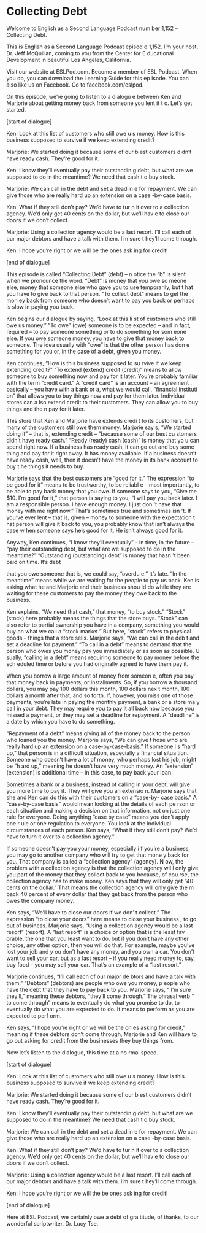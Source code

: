 # Collecting Debt

Welcome to English as a Second Language Podcast num ber 1,152 – Collecting Debt.

This is English as a Second Language Podcast episod e 1,152. I’m your host, Dr. Jeff McQuillan, coming to you from the Center for E ducational Development in beautiful Los Angeles, California.

Visit our website at ESLPod.com. Become a member of  ESL Podcast. When you do, you can download the Learning Guide for this ep isode. You can also like us on Facebook. Go to facebook.com/eslpod.

On this episode, we’re going to listen to a dialogu e between Ken and Marjorie about getting money back from someone you lent it t o. Let’s get started.

[start of dialogue]

Ken: Look at this list of customers who still owe u s money. How is this business supposed to survive if we keep extending credit?

Marjorie: We started doing it because some of our b est customers didn’t have ready cash. They’re good for it.

Ken: I know they’ll eventually pay their outstandin g debt, but what are we supposed to do in the meantime? We need that cash t o buy stock.

Marjorie: We can call in the debt and set a deadlin e for repayment. We can give those who are really hard up an extension on a case -by-case basis.

Ken: What if they still don’t pay? We’d have to tur n it over to a collection agency. We’d only get 40 cents on the dollar, but we’ll hav e to close our doors if we don’t collect.

Marjorie: Using a collection agency would be a last  resort. I’ll call each of our major debtors and have a talk with them. I’m sure t hey’ll come through.

Ken: I hope you’re right or we will be the ones ask ing for credit!

[end of dialogue]

This episode is called “Collecting Debt” (debt) – n otice the “b” is silent when we pronounce the word. “Debt” is money that you owe so meone else, money that someone else who gave you to use temporarily, but t hat you have to give back to that person. “To collect debt” means to get the mon ey back from someone who doesn’t want to pay you back or perhaps is slow in paying you back.

Ken begins our dialogue by saying, “Look at this li st of customers who still owe us money.” “To owe” (owe) someone is to be expected  – and in fact, required – to pay someone something or to do something for som eone else. If you owe someone money, you have to give that money back to someone. The idea usually with “owe” is that the other person has don e something for you or, in the case of a debt, given you money.

Ken continues, “How is this business supposed to su rvive if we keep extending credit?” “To extend (extend) credit (credit)” means  to allow someone to buy something now and pay for it later. You’re probably  familiar with the term “credit card.” A “credit card” is an account – an agreement , basically – you have with a bank or a, what we would call, “financial instituti on” that allows you to buy things now and pay for them later. Individual stores can a lso extend credit to their customers. They can allow you to buy things and the n pay for it later.

This store that Ken and Marjorie have extends credi t to its customers, but many of the customers still owe them money. Marjorie say s, “We started doing it” – that is, extending credit – “because some of our best cu stomers didn’t have ready cash.” “Ready (ready) cash (cash)” is money that yo u can spend right now. If a business has ready cash, it can go out and buy some thing and pay for it right away. It has money available. If a business doesn’t  have ready cash, well, then it doesn’t have the money in its bank account to buy t he things it needs to buy.

Marjorie says that the best customers are “good for  it.” The expression “to be good for it” means to be trustworthy, to be reliabl e – most importantly, to be able to pay back money that you owe. If someone says to you, “Give me $10. I’m good for it,” that person is saying to you, “I will  pay you back later. I am a responsible person. I have enough money. I just don ’t have that money with me right now.” That’s sometimes true and sometimes isn ’t. If you’ve ever lent – that is, given – money to someone with the expectation t hat person will give it back to you, you probably know that isn’t always the case w hen someone says he’s good for it. He isn’t always good for it.

Anyway, Ken continues, “I know they’ll eventually” – in time, in the future – “pay their outstanding debt, but what are we supposed to  do in the meantime?” “Outstanding (outstanding) debt” is money that hasn ’t been paid on time. It’s debt

that you owe someone that is, we could say, “overdu e.” It’s late. “In the meantime” means while we are waiting for the people  to pay us back. Ken is asking what he and Marjorie and their business shou ld do while they are waiting for these customers to pay the money they owe back to the business.

Ken explains, “We need that cash,” that money, “to buy stock.” “Stock” (stock) here probably means the things that the store buys.  “Stock” can also refer to partial ownership you have in a company, something you would buy on what we call a “stock market.” But here, “stock” refers to physical goods – things that a store sells. Marjorie says, “We can call in the deb t and set a deadline for payment.” “To call in a debt” means to demand that the person who owes you money pay you immediately or as soon as possible. U sually, “calling in a debt” means requiring someone to pay money before the sch eduled time or before you had originally agreed to have them pay it.

When you borrow a large amount of money from someon e, often you pay that money back in payments, or installments. So, if you  borrow a thousand dollars, you may pay 100 dollars this month, 100 dollars nex t month, 100 dollars a month after that, and so forth. If, however, you miss one  of those payments, you’re late in paying the monthly payment, a bank or a store ma y call in your debt. They may require you to pay it all back now because you missed a payment, or they may set a deadline for repayment. A “deadline” is a  date by which you have to do something.

“Repayment of a debt” means giving all of the money  back to the person who loaned you the money. Marjorie says, “We can give t hose who are really hard up an extension on a case-by-case-basis.” If someone i s “hard up,” that person is in a difficult situation, especially a financial situa tion. Someone who doesn’t have a lot of money, who perhaps lost his job, might be “h ard up,” meaning he doesn’t have very much money. An “extension” (extension) is  additional time – in this case, to pay back your loan.

Sometimes a bank or a business, instead of calling in your debt, will give you more time to pay it. They will give you an extensio n. Marjorie says that she and Ken can do this with their customers on a “case-by- case basis.” A “case-by-case basis” would mean looking at the details of each pe rson or each situation and making a decision on that information, not on just one rule for everyone. Doing anything “case by case” means you don’t apply one r ule or one regulation to everyone. You look at the individual circumstances of each person. Ken says, “What if they still don’t pay? We’d have to turn it  over to a collection agency.”

If someone doesn’t pay you your money, especially i f you’re a business, you may go to another company who will try to get that mone y back for you. That company is called a “collection agency” (agency). N ow, the problem with a collection agency is that the collection agency wil l only give you part of the money that they collect back to you because, of cou rse, the collection agency has to make money. Ken says that they will only get  “40 cents on the dollar.” That means the collection agency will only give the m back 40 percent of every dollar that they get back from the person who owes the company money.

Ken says, “We’ll have to close our doors if we don’ t collect.” The expression “to close your doors” here means to close your business , to go out of business. Marjorie says, “Using a collection agency would be a last resort” (resort). A “last resort” is a choice or option that is the least fav orable, the one that you least want to do, but if you don’t have any other choice, any other option, then you will do that. For example, maybe you’ve lost your job and y ou don’t have any money, and you own a car. You don’t want to sell your car,  but as a last resort – if you really need money to, say, buy food – you may sell your car. That’s an example of a “last resort.”

Marjorie continues, “I’ll call each of our major de btors and have a talk with them.” “Debtors” (debtors) are people who owe you money, p eople who have the debt that they have to pay back to you. Marjorie says, “ I’m sure they’ll,” meaning these debtors, “they’ll come through.” The phrasal verb “ to come through” means to eventually do what you promise to do, to eventually  do what you are expected to do. It means to perform as you are expected to perf orm.

Ken says, “I hope you’re right or we will be the on es asking for credit,” meaning if these debtors don’t come through, Marjorie and Ken will have to go out asking for credit from the businesses they buy things from.

Now let’s listen to the dialogue, this time at a no rmal speed.

[start of dialogue]

Ken: Look at this list of customers who still owe u s money. How is this business supposed to survive if we keep extending credit?

Marjorie: We started doing it because some of our b est customers didn’t have ready cash. They’re good for it.

Ken: I know they’ll eventually pay their outstandin g debt, but what are we supposed to do in the meantime? We need that cash t o buy stock.

 Marjorie: We can call in the debt and set a deadlin e for repayment. We can give those who are really hard up an extension on a case -by-case basis.

Ken: What if they still don’t pay? We’d have to tur n it over to a collection agency. We’d only get 40 cents on the dollar, but we’ll hav e to close our doors if we don’t collect.

Marjorie: Using a collection agency would be a last  resort. I’ll call each of our major debtors and have a talk with them. I’m sure t hey’ll come through.

Ken: I hope you’re right or we will the be ones ask ing for credit!

[end of dialogue]

Here at ESL Podcast, we certainly owe a debt of gra titude, of thanks, to our wonderful scriptwriter, Dr. Lucy Tse.



